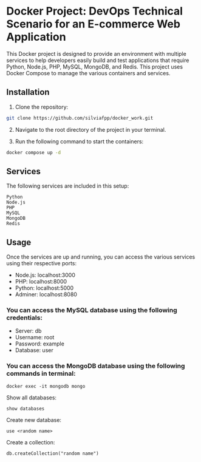 # Docker Project: DevOps Technical Scenario for an E-commerce Web Application

This Docker project is designed to provide an environment with multiple services to help developers easily build and test applications that require Python, Node.js, PHP, MySQL, MongoDB, and Redis. This project uses Docker Compose to manage the various containers and services.

## Installation

1. Clone the repository:

```bash
git clone https://github.com/silviafpp/docker_work.git
```
2. Navigate to the root directory of the project in your terminal.

3. Run the following command to start the containers:

```bash
docker compose up -d
```
## Services
The following services are included in this setup:

    Python
    Node.js
    PHP
    MySQL
    MongoDB
    Redis
    
## Usage

Once the services are up and running, you can access the various services using their respective ports:

- Node.js: localhost:3000
- PHP: localhost:8000
- Python: localhost:5000
- Adminer: localhost:8080

### You can access the MySQL database using the following credentials:

- Server: db
- Username: root
- Password: example
- Database: user

### You can access the MongoDB database using the following commands in terminal:

```
docker exec -it mongodb mongo
```
Show all databases:
```
show databases
```
Create new database:
```
use <random name>
```
Create a collection:
```
db.createCollection("random name")
```


